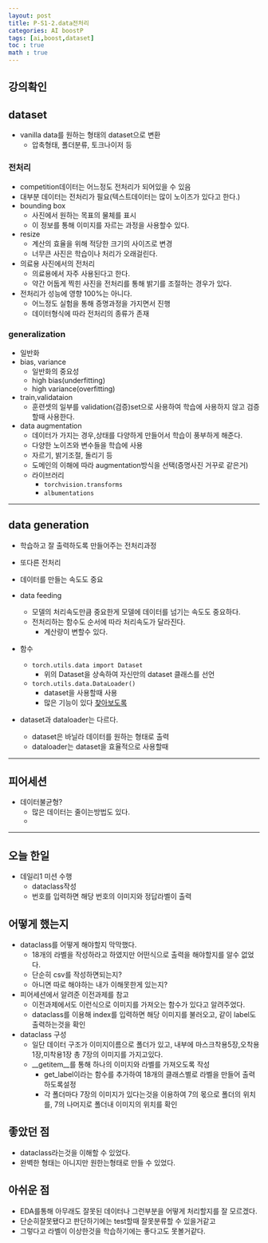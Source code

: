 ```yaml
---
layout: post
title: P-S1-2.data전처리
categories: AI boostP
tags: [ai,boost,dataset]
toc : true
math : true
---
```


## 강의확인

## dataset
- vanilla data를 원하는 형태의 dataset으로 변환
  - 압축형태, 폴더분류, 토크나이저 등

### 전처리
- competition데이터는 어느정도 전처리가 되어있을 수 있음
- 대부분 데이터는 전처리가 필요(텍스트데이터는 많이 노이즈가 있다고 한다.)
- bounding box
  - 사진에서 원하는 목표의 물체를 표시
  - 이 정보를 통해 이미지를 자르는 과정을 사용할수 있다.
- resize
  - 계산의 효율을 위해 적당한 크기의 사이즈로 변경
  - 너무큰 사진은 학습이나 처리가 오래걸린다.
- 의료용 사진에서의 전처리
  - 의료용에서 자주 사용된다고 한다.
  - 약간 어둡게 찍힌 사진을 전처리를 통해 밝기를 조절하는 경우가 있다.
- 전처리가 성능에 영향 100%는 아니다.
  - 어느정도 실험을 통해 증명과정을 가지면서 진행
  - 데이터형식에 따라 전처리의 종류가 존재

### generalization
- 일반화
- bias, variance
  - 일반화의 중요성
  - high bias(underfitting)
  - high variance(overfitting)
- train,validataion
  - 훈련셋의 일부를 validation(검증)set으로 사용하여 학습에 사용하지 않고 검증할때 사용한다.
- data augmentation
  - 데이터가 가지는 경우,상태를 다양하게 만들어서 학습이 풍부하게 해준다.
  - 다양한 노이즈와 변수들을 학습에 사용
  - 자르기, 밝기조절, 돌리기 등
  - 도메인의 이해에 따라 augmentation방식을 선택(증명사진 거꾸로 같은거)
  - 라이브러리
    - `torchvision.transforms`
    - `albumentations`

------

## data generation
- 학습하고 잘 출력하도록 만들어주는 전처리과정
- 또다른 전처리
- 데이터를 만들는 속도도 중요

- data feeding
  - 모델의 처리속도만큼 중요한게 모델에 데이터를 넘기는 속도도 중요하다.
  - 전처리하는 함수도 순서에 따라 처리속도가 달라진다.
    - 계산량이 변할수 있다.
- 함수
  - `torch.utils.data import Dataset`
    - 위의 Dataset을 상속하여 자신만의 dataset 클래스를 선언
  - `torch.utils.data.DataLoader()`
    - dataset을 사용할때 사용
    - 많은 기능이 있다 [찾아보도록](https://pytorch.org/docs/stable/data.html#torch.utils.data.DataLoader)
- dataset과 dataloader는 다르다.
  - dataset은 바닐라 데이터를 원하는 형태로 출력
  - dataloader는 dataset을 효율적으로 사용할때


------

## 피어세션
- 데이터불균형?
  - 많은 데이터는 줄이는방법도 있다.
  - 



-----



## 오늘 한일
- 데일리1 미션 수행
  - dataclass작성
  - 번호를 입력하면 해당 번호의 이미지와 정답라벨이 출력

## 어떻게 했는지
- dataclass를 어떻게 해야할지 막막했다.
  - 18개의 라벨을 작성하라고 하였지만 어떤식으로 출력을 해야할지를 알수 없었다.
  - 단순히 csv를 작성하면되는지?
  - 아니면 따로 해야하는 내가 이해못한게 있는지?
- 피어세션에서 알려준 이전과제를 참고
  - 이전과제에서도 이런식으로 이미지를 가져오는 함수가 있다고 알려주었다.
  - dataclass를 이용해 index를 입력하면 해당 이미지를 불러오고, 같이 label도 출력하는것을 확인
- dataclass 구성
  - 일단 데이터 구조가 이미지이름으로 폴더가 있고, 내부에 마스크착용5장,오착용1장,미착용1장 총 7장의 이미지를 가지고있다.
  - __getitem__를 통해 하나의 이미지와 라벨를 가져오도록 작성
    - get_label이라는 함수를 추가하여 18개의 클래스별로 라벨을 만들어 출력하도록설정
    - 각 폴더마다 7장의 이미지가 있다는것을 이용하여 7의 몫으로 폴더의 위치를, 7의 나머지로 폴더내 이미지의 위치를 확인


## 좋았던 점
- dataclass라는것을 이해할 수 있었다.
- 완벽한 형태는 아니지만 원한는형태로 만들 수 있었다.



## 아쉬운 점
- EDA를통해 아무래도 잘못된 데이터나 그런부분을 어떻게 처리할지를 잘 모르겠다.
- 단순히잘못됐다고 판단하기에는 test할때 잘못분류할 수 있을거같고
- 그렇다고 라벨이 이상한것을 학습하기에는 좋다고도 못볼거같다.




